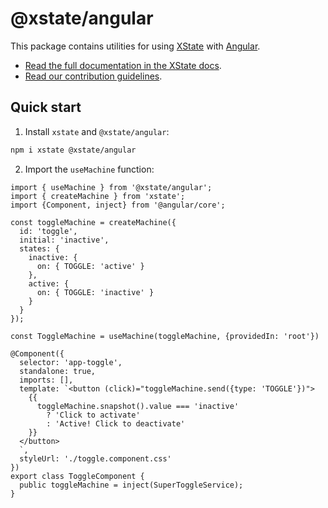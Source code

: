 # @xstate/angular

This package contains utilities for using [XState](https://github.com/statelyai/xstate) with [Angular](https://github.com/angular/angular).

- [Read the full documentation in the XState docs](https://stately.ai/docs/xstate-angular).
- [Read our contribution guidelines](https://github.com/statelyai/xstate/blob/main/CONTRIBUTING.md).

## Quick start

1. Install `xstate` and `@xstate/angular`:

```bash
npm i xstate @xstate/angular
```

2. Import the `useMachine` function:

```angular-ts
import { useMachine } from '@xstate/angular';
import { createMachine } from 'xstate';
import {Component, inject} from '@angular/core';

const toggleMachine = createMachine({
  id: 'toggle',
  initial: 'inactive',
  states: {
    inactive: {
      on: { TOGGLE: 'active' }
    },
    active: {
      on: { TOGGLE: 'inactive' }
    }
  }
});

const ToggleMachine = useMachine(toggleMachine, {providedIn: 'root'})

@Component({
  selector: 'app-toggle',
  standalone: true,
  imports: [],
  template: `<button (click)="toggleMachine.send({type: 'TOGGLE'})">
    {{
      toggleMachine.snapshot().value === 'inactive'
        ? 'Click to activate'
        : 'Active! Click to deactivate'
    }}
  </button>
  `,
  styleUrl: './toggle.component.css'
})
export class ToggleComponent {
  public toggleMachine = inject(SuperToggleService);
}
```
